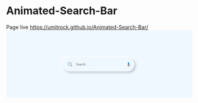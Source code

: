 # Animated-Search-Bar
Page live https://umitrock.github.io/Animated-Search-Bar/
<img src="https://github.com/UmitRock/Animated-Search-Bar/blob/main/page.PNG?raw=true" alt="">
